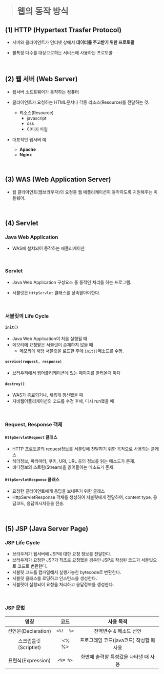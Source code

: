 > # 웹의 동작 방식

## (1) HTTP (Hypertext Trasfer Protocol)

- 서버와 클라이언트가 인터넷 상에서 **데이터를 주고받기 위한 프로토콜**

- 불특정 다수를 대상으로하는 서비스에 사용하는 프로토콜

<br>

## (2) 웹 서버 (Web Server)

- 웹서버 소프트웨어가 동작하는 컴퓨터
- 클라이언트가 요청하는 HTML문서나 각종 리소스(Resource)를 전달하는 것.
  - 리소스(Resource)
    - javascript
    - css
    - 이미지 파일

- 대표적인 웹서버 예
  - **Apache**
  - **Nginx**

<br>

## (3) WAS (Web Application Server)

- 웹 클라이언트(웹브라우저)의 요청중 웹 애플리케이션이 동작하도록 지원해주는 미들웨어.


<br>

## (4) Servlet

### Java Web Application

- WAS에 설치되어 동작하는 애플리케이션

<br>

### Servlet

- Java Web Application 구성요소 중 동적인 처리를 하는 프로그램.

- 서블릿은 `HttpServlet` 클래스를 상속받아야한다.

<br>

### 서블릿의 Life Cycle

#### `init()`

- Java Web Application이 처음 실행될 때
- 메모리에 요청받은 서블릿이 존재하지 않을 때
  - 메모리에 해당 서블릿을 로드한 후에 `init()`메소드를 수행.

#### `service(request, response)`

- 브라우저에서 웹어플리케이션에 있는 페이지를 불러올때 마다

#### `destroy()`

- WAS가 종료되거나, 새롭게 갱신됐을 때
- 자바웹어플리케이션의 코드를 수정 후에, 다시 run했을 때

<br>

### Request, Response 객체

#### `HttpServletRequest` 클래스

- HTTP 프로토콜의 request정보를 서블릿에 전달하기 위한 목적으로 사용되는 클래스
- 헤더정보, 파라미터, 쿠키, URI, URL 등의 정보를 읽는 메소드가 존재.
- 바디정보의 스트림(Stream)을 읽어들이는 메소드가 존재.

#### `HttpServletResponse` 클래스

- 요청한 클라이언트에게 응답을 보내주기 위한 클래스
- HttpServletResponse 객체를 생성하여 서블릿에게 전달하여, content type, 응답코드, 응답메시지등을 전송.

<br>

## (5) JSP (Java Server Page)

### JSP Life Cycle

- 브라우저가 웹서버에 JSP에 대한 요청 정보를 전달한다.
- 브라우저가 요청한 JSP가 최초로 요청했을 경우만 JSP로 작성된 코드가 서블릿으로 코드로 변환한다.
- 서블릿 코드를 컴파일해서 실행가능한 bytecode로 변환한다.
- 서블릿 클래스를 로딩하고 인스턴스를 생성한다.
- 서블릿이 실행되어 요청을 처리하고 응답정보를 생성한다.

<br>

### JSP 문법

|명칭|코드|사용 목적|
|:--:|:--:|:--:|
|선언문(Declaration)|`<%!  %>`|전역변수 & 메소드 선언|
|스크립틀릿(Scriptlet)|`<% %>|프로그래밍 코드(java코드) 작성할 때 사용|
|표현식(Expression)|`<%= %>`|화면에 출력할 특정값을 나타낼 때 사용|
